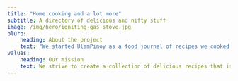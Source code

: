 ```yaml
---
title: "Home cooking and a lot more"
subtitle: A directory of delicious and nifty stuff
image: /img/hero/igniting-gas-stove.jpg
blurb:
    heading: About the project
    text: "We started UlamPinoy as a food journal of recipes we cooked at home and everything else was about tasty discoveries we came along the way as migrants away from home. Later on, we created the YouTube cooking channel to document these home-cooked recipes to serve primarily for the kids when they grow up."
values:
    heading: Our mission
    text: We strive to create a collection of delicious recipes that is not intimidating to cook along with. Along the way, we will stack a directory of nifty clippings sourced from the brightside of the Web.
---
```


